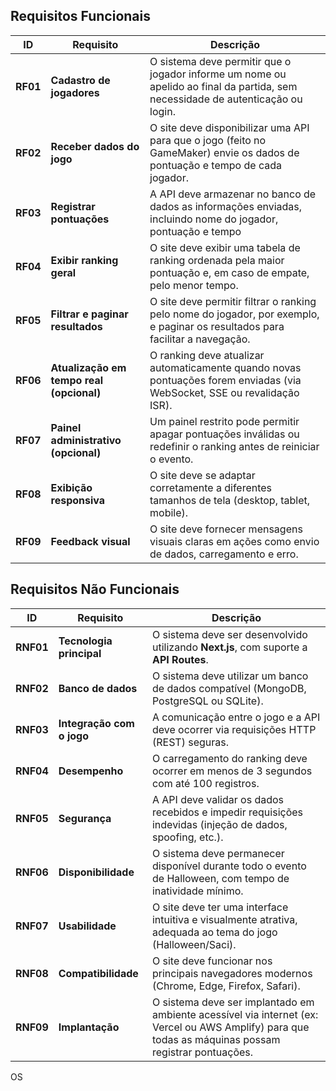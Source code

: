 ## Requisitos Funcionais 

| ID       | Requisito                                | Descrição                                                                                                                           |
| -------- | ---------------------------------------- | ----------------------------------------------------------------------------------------------------------------------------------- |
| **RF01** | **Cadastro de jogadores**                | O sistema deve permitir que o jogador informe um nome ou apelido ao final da partida, sem necessidade de autenticação ou login.     |
| **RF02** | **Receber dados do jogo**                | O site deve disponibilizar uma API para que o jogo (feito no GameMaker) envie os dados de pontuação e tempo de cada jogador.        |
| **RF03** | **Registrar pontuações**                 | A API deve armazenar no banco de dados as informações enviadas, incluindo nome do jogador, pontuação e tempo |
| **RF04** | **Exibir ranking geral**                 | O site deve exibir uma tabela de ranking ordenada pela maior pontuação e, em caso de empate, pelo menor tempo.                      |
| **RF05** | **Filtrar e paginar resultados**         | O site deve permitir filtrar o ranking pelo nome do jogador, por exemplo, e paginar os resultados para facilitar a navegação.                                 |
| **RF06** | **Atualização em tempo real (opcional)** | O ranking deve atualizar automaticamente quando novas pontuações forem enviadas (via WebSocket, SSE ou revalidação ISR).            |
| **RF07** | **Painel administrativo (opcional)**     | Um painel restrito pode permitir apagar pontuações inválidas ou redefinir o ranking antes de reiniciar o evento.                    |
| **RF08** | **Exibição responsiva**                  | O site deve se adaptar corretamente a diferentes tamanhos de tela (desktop, tablet, mobile).                                        |
| **RF09** | **Feedback visual**                      | O site deve fornecer mensagens visuais claras em ações como envio de dados, carregamento e erro.                                    |

## Requisitos Não Funcionais
| ID        | Requisito                 | Descrição                                                                                                                                            |
| --------- | ------------------------- | ---------------------------------------------------------------------------------------------------------------------------------------------------- |
| **RNF01** | **Tecnologia principal**  | O sistema deve ser desenvolvido utilizando **Next.js**, com suporte a **API Routes**.                                                                |
| **RNF02** | **Banco de dados**        | O sistema deve utilizar um banco de dados compatível (MongoDB, PostgreSQL ou SQLite).                                                                |
| **RNF03** | **Integração com o jogo** | A comunicação entre o jogo e a API deve ocorrer via requisições HTTP (REST) seguras.                                                                 |
| **RNF04** | **Desempenho**            | O carregamento do ranking deve ocorrer em menos de 3 segundos com até 100 registros.                                                                 |
| **RNF05** | **Segurança**             | A API deve validar os dados recebidos e impedir requisições indevidas (injeção de dados, spoofing, etc.).                                            |
| **RNF06** | **Disponibilidade**       | O sistema deve permanecer disponível durante todo o evento de Halloween, com tempo de inatividade mínimo.                                            |
| **RNF07** | **Usabilidade**           | O site deve ter uma interface intuitiva e visualmente atrativa, adequada ao tema do jogo (Halloween/Saci).                                           |
| **RNF08** | **Compatibilidade**       | O site deve funcionar nos principais navegadores modernos (Chrome, Edge, Firefox, Safari).                                                           |
| **RNF09** | **Implantação**           | O sistema deve ser implantado em ambiente acessível via internet (ex: Vercel ou AWS Amplify) para que todas as máquinas possam registrar pontuações. |

OS